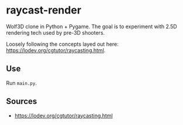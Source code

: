 # raycast-render
Wolf3D clone in Python + Pygame. The goal is to experiment with 2.5D rendering tech used by pre-3D shooters.

Loosely following the concepts layed out here: https://lodev.org/cgtutor/raycasting.html.

## Use

Run `main.py`.

## Sources

- https://lodev.org/cgtutor/raycasting.html
